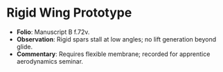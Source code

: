 # Rigid Wing Prototype

- **Folio**: Manuscript B f.72v.
- **Observation**: Rigid spars stall at low angles; no lift generation beyond glide.
- **Commentary**: Requires flexible membrane; recorded for apprentice aerodynamics seminar.

